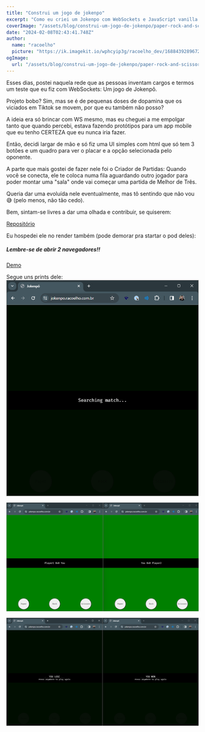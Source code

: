 ```yaml
---
title: "Construi um jogo de jokenpo"
excerpt: "Como eu criei um Jokenpo com WebSockets e JavaScript vanilla!"
coverImage: "/assets/blog/construi-um-jogo-de-jokenpo/paper-rock-and-scissors.webp"
date: "2024-02-08T02:43:41.748Z"
author:
  name: "racoelho"
  picture: "https://ik.imagekit.io/wphcyip3g/racoelho_dev/1688439289672.jpeg"
ogImage:
  url: "/assets/blog/construi-um-jogo-de-jokenpo/paper-rock-and-scissors.webp"
---
```



Esses dias, postei naquela rede que as pessoas inventam cargos e termos um teste que eu fiz com WebSockets: Um jogo de Jokenpô.

Projeto bobo? Sim, mas se é de pequenas doses de dopamina que os viciados em Tiktok se movem, por que eu também não posso?

A ideia era só brincar com WS mesmo, mas eu cheguei a me empolgar tanto que quando percebi, estava fazendo protótipos para um app mobile que eu tenho CERTEZA que eu nunca iria fazer.

Então, decidi largar de mão e só fiz uma UI simples com html que só tem 3 botões e um quadro para ver o placar e a opção selecionada pelo oponente.

A parte que mais gostei de fazer nele foi o Criador de Partidas:
Quando você se conecta, ele te coloca numa fila aguardando outro jogador para poder montar uma "sala" onde vai começar uma partida de Melhor de Três.

Queria dar uma evoluída nele eventualmente, mas tô sentindo que não vou 😅 (pelo menos, não tão cedo).

Bem, sintam-se livres a dar uma olhada e contribuir, se quiserem:

[Repositório](https://github.com/rafa-coelho/jokenpo)

Eu hospedei ele no render também (pode demorar pra startar o pod deles):
##### Lembre-se de abrir 2 navegadores!!
[Demo](https://jokenpo.racoelho.com.br/)


Segue uns prints dele:
![searchingRoom](https://raw.githubusercontent.com/rafa-coelho/jokenpo/main/assets/screenshots/searchingRoom.png)

![Playing](https://raw.githubusercontent.com/rafa-coelho/jokenpo/main/assets/screenshots/playing.png)

![Match Result](https://raw.githubusercontent.com/rafa-coelho/jokenpo/main/assets/screenshots/matchResult.png)
